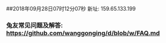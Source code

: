 ##2018年09月28日07时12分07秒 新址: 159.65.133.199
### 兔友常见问题及解答: https://github.com/wanggonging/d/blob/w/FAQ.md
